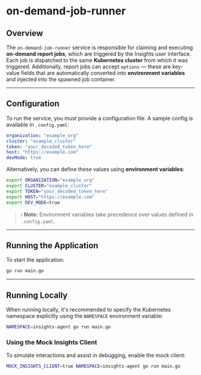 # on-demand-job-runner

## Overview

The `on-demand-job-runner` service is responsible for claiming and executing **on-demand report jobs**, which are triggered by the Insights user interface.
Each job is dispatched to the same **Kubernetes cluster** from which it was triggered. Additionally, report jobs can accept `options` — these are key-value fields that are automatically converted into **environment variables** and injected into the spawned job container.

---

## Configuration

To run the service, you must provide a configuration file. A sample config is available in `.config.yaml`:

```yaml
organization: "example_org"
cluster: "example_cluster"
token: "your_decoded_token_here"
host: "https://example.com"
devMode: true
```

Alternatively, you can define these values using **environment variables**:

```bash
export ORGANIZATION="example_org"
export CLUSTER="example_cluster"
export TOKEN="your_decoded_token_here"
export HOST="https://example.com"
export DEV_MODE=true
```

> ℹ️ **Note:** Environment variables take precedence over values defined in `.config.yaml`.

---

## Running the Application

To start the application:

```bash
go run main.go
```

---

## Running Locally

When running locally, it's recommended to specify the Kubernetes namespace explicitly using the `NAMESPACE` environment variable:

```bash
NAMESPACE=insights-agent go run main.go
```

### Using the Mock Insights Client

To simulate interactions and assist in debugging, enable the mock client:

```bash
MOCK_INSIGHTS_CLIENT=true NAMESPACE=insights-agent go run main.go
```
